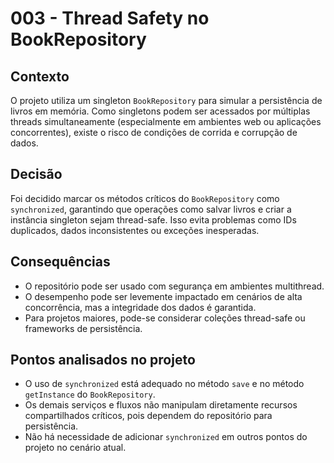 # 003 - Thread Safety no BookRepository

## Contexto

O projeto utiliza um singleton `BookRepository` para simular a persistência de livros em memória. Como singletons podem ser acessados por múltiplas threads simultaneamente (especialmente em ambientes web ou aplicações concorrentes), existe o risco de condições de corrida e corrupção de dados.

## Decisão

Foi decidido marcar os métodos críticos do `BookRepository` como `synchronized`, garantindo que operações como salvar livros e criar a instância singleton sejam thread-safe. Isso evita problemas como IDs duplicados, dados inconsistentes ou exceções inesperadas.

## Consequências

- O repositório pode ser usado com segurança em ambientes multithread.
- O desempenho pode ser levemente impactado em cenários de alta concorrência, mas a integridade dos dados é garantida.
- Para projetos maiores, pode-se considerar coleções thread-safe ou frameworks de persistência.

## Pontos analisados no projeto

- O uso de `synchronized` está adequado no método `save` e no método `getInstance` do `BookRepository`.
- Os demais serviços e fluxos não manipulam diretamente recursos compartilhados críticos, pois dependem do repositório para persistência.
- Não há necessidade de adicionar `synchronized` em outros pontos do projeto no cenário atual. 
